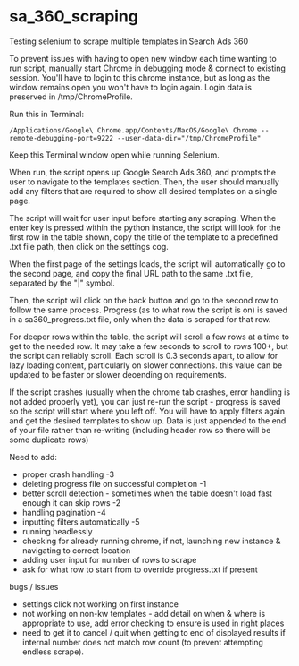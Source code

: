 # sa_360_scraping
 Testing selenium to scrape multiple templates in Search Ads 360

To prevent issues with having to open new window each time wanting to run script, manually start Chrome in debugging mode & connect to existing session. You'll have to login to this chrome instance, but as long as the window remains open you won't have to login again. Login data is preserved in /tmp/ChromeProfile.

Run this in Terminal:

	/Applications/Google\ Chrome.app/Contents/MacOS/Google\ Chrome --remote-debugging-port=9222 --user-data-dir="/tmp/ChromeProfile"


Keep this Terminal window open while running Selenium.


When run, the script opens up Google Search Ads 360, and prompts the user to navigate to the templates section. 
Then, the user should manually add any filters that are required to show all desired templates on a single page.

The script will wait for user input before starting any scraping. When the enter key is pressed within the python instance, the script will look for the first row in the table shown, copy the title of the template to a predefined .txt file path, then click on the settings cog.

When the first page of the settings loads, the script will automatically go to the second page, and copy the final URL path to the same .txt file, separated by the "|" symbol.

Then, the script will click on the back button and go to the second row to follow the same process. Progress (as to what row the script is on) is saved in a sa360_progress.txt file, only when the data is scraped for that row.

For deeper rows within the table, the script will scroll a few rows at a time to get to the needed row. 
It may take a few seconds to scroll to rows 100+, but the script can reliably scroll. Each scroll is 0.3 seconds apart, to allow for lazy loading content, particularly on slower connections. this value can be updated to be faster or slower deoending on requirements.

If the script crashes (usually when the chrome tab crashes, error handling is not added properly yet), you can just re-run the script - progress is saved so the script will start where you left off. You will have to apply filters again and get the desired templates to show up. Data is just appended to the end of your file rather than re-writing (including header row so there will be some duplicate rows)


Need to add:
- proper crash handling -3
- deleting progress file on successful completion -1
- better scroll detection - sometimes when the table doesn't load fast enough it can skip rows -2
- handling pagination -4
- inputting filters automatically -5
- running headlessly
- checking for already running chrome, if not, launching new instance & navigating to correct location
- adding user input for number of rows to scrape
- ask for what row to start from to override progress.txt if present

bugs / issues
- settings click not working on first instance
- not working on non-kw templates - add detail on when & where is appropriate to use, add error checking to ensure is used in right places
- need to get it to cancel / quit when getting to end of displayed results if internal number does not match row count (to prevent attempting endless scrape). 

